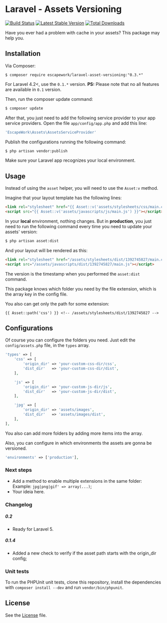 # Laravel - Assets Versioning

[![Build Status](https://travis-ci.org/EscapeWork/laravel-asset-versioning.png)](http://travis-ci.org/EscapeWork/laravel-asset-versioning) [![Latest Stable Version](https://poser.pugx.org/escapework/laravel-asset-versioning/v/stable.png)](https://packagist.org/packages/escapework/laravel-asset-versioning) [![Total Downloads](https://poser.pugx.org/escapework/laravel-asset-versioning/downloads.png)](https://packagist.org/packages/escapework/laravel-asset-versioning)

Have you ever had a problem with cache in your assets? This package may help you.

## Installation

Via Composer:

```
$ composer require escapework/laravel-asset-versioning:"0.3.*"
```

For Laravel 4.2<, use the `0.1.*` version. **PS:** Please note that no all features are available in `0.1` version.

Then, run the composer update command:

```bash
$ composer update
```

After that, you just need to add the following service provider to your app service providers. Open the file `app/config/app.php` and add this line:

```php
'EscapeWork\Assets\AssetsServiceProvider'
```

Publish the configurations running the following command:

```bash
$ php artisan vendor:publish
```

Make sure your Laravel app recognizes your local environment.

## Usage

Instead of using the `asset` helper, you will need to use the `Asset:v` method.

Imagine that your layout template has the following lines:

```html
<link rel="stylesheet" href="{{ Asset::v('assets/stylesheets/css/main.css') }}" />
<script src="{{ Asset::v('assets/javascripts/js/main.js') }}"></script>
```

In your **local** environment, nothing changes. But in **production**, you just need to run the following command every time you need to update your assets' version:

```bash
$ php artisan asset:dist
```

And your layout will be rendered as this:

```html
<link rel="stylesheet" href="/assets/stylesheets/dist/1392745827/main.css" />
<script src="/assets/javascripts/dist/1392745827/main.js"></script>
```

The version is the timestamp when you performed the `asset:dist` command.

This package knows which folder you need by the file extension, which is the array key in the config file.

You also can get only the path for some extension:

```
{{ Asset::path('css') }} <!-- /assets/stylesheets/dist/1392745827 -->
```

## Configurations

Of course you can configure the folders you need. Just edit the `config/assets.php` file, in the `types` array.

```php
'types' => [
    'css' => [
        'origin_dir' => 'your-custom-css-dir/css',
        'dist_dir'   => 'your-custom-css-dir/dist',
    ],

    'js' => [
        'origin_dir' => 'your-custom-js-dir/js',
        'dist_dir'   => 'your-custom-js-dir/dist',
    ],

    'jpg' => [
        'origin_dir' => 'assets/images',
        'dist_dir'   => 'assets/images/dist',
    ],
],
```

You also can add more folders by adding more items into the array.

Also, you can configure in which environments the assets are gonna be versioned.

```php
'environments' => ['production'],
```

### Next steps

* Add a method to enable multiple extensions in the same folder: Example: `jpg|png|gif' => array(...)`;
* Your ideia here.

### Changelog

##### 0.2

* Ready for Laravel 5.

##### 0.1.4

* Added a new check to verify if the asset path starts with the origin_dir config;

### Unit tests

To run the PHPUnit unit tests, clone this repository, install the dependencies with `composer install --dev` and run `vendor/bin/phpunit`.

## License

See the [License](https://github.com/EscapeWork/laravel-asset-versioning/blob/master/LICENSE) file.